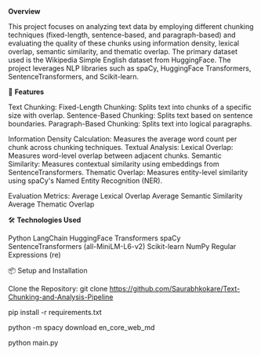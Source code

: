 **Overview**

This project focuses on analyzing text data by employing different chunking techniques (fixed-length, sentence-based, and paragraph-based) and evaluating the quality of these chunks using information density, lexical overlap, semantic similarity, and thematic overlap.
The primary dataset used is the Wikipedia Simple English dataset from HuggingFace. The project leverages NLP libraries such as spaCy, HuggingFace Transformers, SentenceTransformers, and Scikit-learn.

🚀 **Features**

Text Chunking:
Fixed-Length Chunking: Splits text into chunks of a specific size with overlap.
Sentence-Based Chunking: Splits text based on sentence boundaries.
Paragraph-Based Chunking: Splits text into logical paragraphs.

Information Density Calculation:
Measures the average word count per chunk across chunking techniques.
Textual Analysis:
Lexical Overlap: Measures word-level overlap between adjacent chunks.
Semantic Similarity: Measures contextual similarity using embeddings from SentenceTransformers.
Thematic Overlap: Measures entity-level similarity using spaCy's Named Entity Recognition (NER).

Evaluation Metrics:
Average Lexical Overlap
Average Semantic Similarity
Average Thematic Overlap

🛠️ **Technologies Used**

Python
LangChain
HuggingFace Transformers
spaCy
SentenceTransformers (all-MiniLM-L6-v2)
Scikit-learn
NumPy
Regular Expressions (re)


📦 Setup and Installation

Clone the Repository:
git clone https://github.com/Saurabhkokare/Text-Chunking-and-Analysis-Pipeline

pip install -r requirements.txt

python -m spacy download en_core_web_md

python main.py
